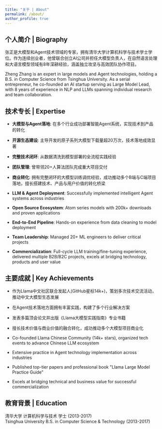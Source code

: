 ```yaml
---
title: "关于 | About"
permalink: /about/
author_profile: true
---
```


## 个人简介 | Biography

张正是大模型和Agent技术领域的专家，拥有清华大学计算机科学与技术学士学位。作为连续创业者，他曾联合创立AI公司并担任大模型负责人，在自然语言处理和大语言模型领域有8年深耕经验，涵盖独立攻坚与高效团队协作项目。

Zheng Zhang is an expert in large models and Agent technologies, holding a B.S. in Computer Science from Tsinghua University. As a serial entrepreneur, he co-founded an AI startup serving as Large Model Lead, with 8 years of experience in NLP and LLMs spanning individual research and team collaboration.

## 技术专长 | Expertise

- **大模型与Agent落地**: 在多个行业成功部署智能Agent系统，实现技术到产品的转化
- **开源生态建设**: 主导开发的原子系列大模型下载量超20万次，技术落地成效显著
- **完整技术闭环**: 从数据清洗到模型部署的全流程实践经验
- **团队管理**: 曾带领20+人算法团队完成重大项目交付
- **商业转化**: 拥有完整闭环的大模型训练调优经验，成功推动多个B端与C端项目落地，擅长搭建技术、产品与用户价值的转化桥梁

- **LLM & Agent Deployment**: Successfully implemented intelligent Agent systems across industries
- **Open Source Ecosystem**: Atom series models with 200k+ downloads and proven applications  
- **End-to-End Pipeline**: Hands-on experience from data cleaning to model deployment
- **Team Leadership**: Managed 20+ ML engineers to deliver critical projects
- **Commercialization**: Full-cycle LLM training/fine-tuning experience, delivered multiple B2B/B2C projects, excels at bridging technology, products and user value

## 主要成就 | Key Achievements

- 作为Llama中文社区联合发起人(GitHub星标14k+)，策划多次技术交流活动，推动中文大模型生态发展
- 在Agent技术落地方面拥有丰富实践，构建了多个行业解决方案
- 发表多篇顶会论文并出版《Llama大模型实践指南》专业书籍
- 擅长技术价值与商业价值的融合转化，成功推动多个大模型项目商业化

- Co-founded Llama Chinese Community (14k+ stars), organized tech events to advance Chinese LLM ecosystem
- Extensive practice in Agent technology implementation across industries  
- Published top-tier papers and professional book "Llama Large Model Practice Guide"
- Excels at bridging technical and business value for successful commercialization

## 教育背景 | Education

清华大学 计算机科学与技术 学士 (2013-2017)  
Tsinghua University B.S. in Computer Science & Technology (2013-2017)
